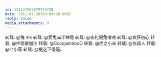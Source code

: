 ```yaml
---
id: 111137527879443728
date: 2011-07-28T03:09:00.000Z
reply: false
media_attachments: 0
---
```


转载: @傀 mk 转载: @爱兔喵半神隐 转载: @夜礼服兔啃啃 转载: @疯狂初心 转载: @拌面要加油 转载: @CocojambooO 转载: @优之小米 转载: @张超人 转载: @七小薇 转载: @提这下傻逼... ​​​​

